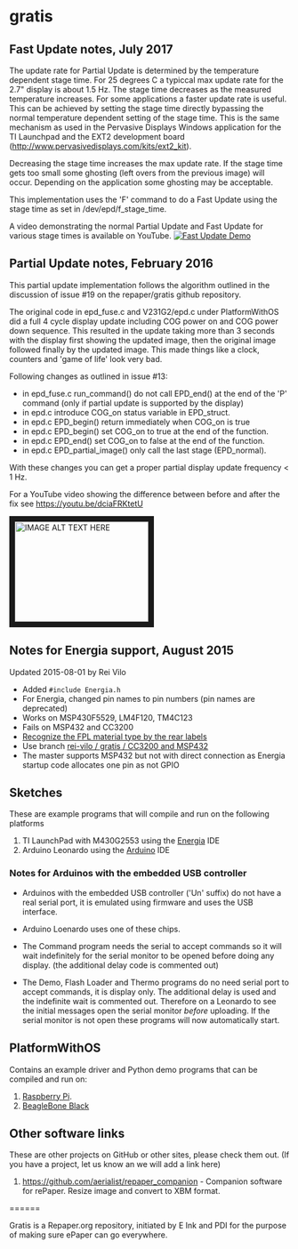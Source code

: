 # gratis
## Fast Update notes, July 2017

The update rate for Partial Update is determined by the temperature dependent stage time.
For 25 degrees C a typiccal max update rate for the 2.7" display is about 1.5 Hz.
The stage time decreases as the measured temperature increases.
For some applications a faster update rate is useful.
This can be achieved by setting the stage time directly bypassing the normal temperature
dependent setting of the stage time.
This is the same mechanism as used in the Pervasive Displays Windows application for the
TI Launchpad and the EXT2 development board (http://www.pervasivedisplays.com/kits/ext2_kit).
  
Decreasing the stage time increases the max update rate. If the stage time gets too small
some ghosting (left overs from the previous image) will occur.
Depending on the application some ghosting may be acceptable.

This implementation uses the 'F' command to do a Fast Update using the stage time as set in
/dev/epd/f_stage_time. 

A video demonstrating the normal Partial Update and Fast Update for various stage times is
available on YouTube.
[![Fast Update Demo](https://img.youtube.com/vi/neGKnfJFHx4/0.jpg)](https://www.youtube.com/watch?v=neGKnfJFHx4)

## Partial Update notes, February 2016

This partial update implementation follows the algorithm outlined
in the discussion of issue #19 on the repaper/gratis github repository.

The original code in epd_fuse.c and V231G2/epd.c under PlatformWithOS did a full 4 cycle display update
including COG power on and COG power down sequence.
This resulted in the update taking more than 3 seconds with the display first showing the updated image,
then the original image followed finally by the updated image.
This made things like a clock, counters and 'game of life' look very bad.

Following changes as outlined in issue #13:
* in epd_fuse.c run_command() do not call EPD_end() at the end of the 'P' command (only if partial update is supported by the display)
* in epd.c introduce COG_on status variable in EPD_struct.
* in epd.c EPD_begin() return immediately when COG_on is true
* in epd.c EPD_begin() set COG_on to true at the end of the function.
* in epd.c EPD_end() set COG_on to false at the end of the function.
* in epd.c EPD_partial_image() only call the last stage (EPD_normal).

With these changes you can get a proper partial display update frequency < 1 Hz.

For a YouTube video showing the difference between before and after the fix see https://youtu.be/dciaFRKtetU

<a href="http://www.youtube.com/watch?feature=player_embedded&v=dciaFRKtetU" target="_blank"><img src="http://img.youtube.com/vi/dciaFRKtetU/0.jpg" alt="IMAGE ALT TEXT HERE" width="240" height="180" border="10" /></a>

## Notes for Energia support, August 2015

Updated 2015-08-01 by Rei Vilo

* Added `#include Energia.h`
* For Energia, changed pin names to pin numbers (pin names are deprecated)
* Works on MSP430F5529, LM4F120, TM4C123
* Fails on MSP432 and CC3200
* [Recognize the FPL material type by the rear labels](http://www.pervasivedisplays.com/products/label_info)
* Use branch [rei-vilo / gratis / CC3200 and MSP432](https://github.com/rei-vilo/gratis/tree/CC3200-and-MSP432)
* The master supports MSP432 but not with direct connection as Energia startup code allocates
  one pin as not GPIO

## Sketches

These are example programs that will compile and run on the following platforms

1. TI LaunchPad with M430G2553 using the [Energia](https://github.com/energia) IDE
2. Arduino Leonardo using the [Arduino](http://arduino.cc) IDE

### Notes for Arduinos with the embedded USB controller

* Arduinos with the embedded USB controller ('Un' suffix) do not have
  a real serial port, it is emulated using firmware and uses the USB
  interface.

* Arduino Loenardo uses one of these chips.

* The Command program needs the serial to accept commands so it will
  wait indefinitely for the serial monitor to be opened before doing
  any display. (the additional delay code is commented out)

* The Demo, Flash Loader and Thermo programs do no need serial port to
  accept commands, it is display only.  The additional delay is used
  and the indefinite wait is commented out.  Therefore on a Leonardo
  to see the initial messages open the serial monitor *before*
  uploading.  If the serial monitor is not open these programs will
  now automatically start.


## PlatformWithOS

Contains an example driver and Python demo programs that can be
compiled and run on:

1. [Raspberry Pi](http://www.raspberrypi.org/).
2. [BeagleBone Black](http://www.beagleboard.org/)

## Other software links

These are other projects on GitHub or other sites, please check them out.
(If you have a project, let us know an we will add a link here)

1. https://github.com/aerialist/repaper_companion - Companion software for rePaper. Resize image and convert to XBM format.


======

Gratis is a Repaper.org repository, initiated by E Ink and PDI for the purpose of making sure ePaper can go everywhere.
